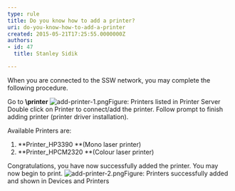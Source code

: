 ```yaml
---
type: rule
title: Do you know how to add a printer?
uri: do-you-know-how-to-add-a-printer
created: 2015-05-21T17:25:55.0000000Z
authors:
- id: 47
  title: Stanley Sidik

---
```


 
​​When you are connected to the SSW network, you may complete the following procedure.

Go to **\\printer**
 ​![add-printer-1.png](/DesignandPresentation/RulestoBetterInterfacesGeneral/PublishingImages/add-printer-1.png)Figure: Printers listed in Printer Server
Double click on Printer to connect/add the printer. Follow prompt to finish adding printer (printer driver installation).

Available Printers are:

1. **Printer\_HP3390 **(Mono laser printer)
2. **Printer\_HPCM2320 **(Colour laser printer)


Congratulations, you have now successfully added the printer. You may now begin to print.
​![add-printer-2.png](/DesignandPresentation/RulestoBetterInterfacesGeneral/PublishingImages/add-printer-2.png)Figure: Printers successfully added and shown in Devices and Printers
